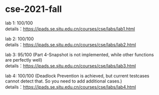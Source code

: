 # cse-2021-fall
lab 1: 100/100<br/>
details：https://ipads.se.sjtu.edu.cn/courses/cse/labs/lab1.html

lab 2: 100/100<br/>
details：https://ipads.se.sjtu.edu.cn/courses/cse/labs/lab2.html

lab 3: 95/100 (Part 4-Snapshot is not implemented, while other functions are perfectly well)<br/>
details：https://ipads.se.sjtu.edu.cn/courses/cse/labs/lab3.html

lab 4: 100/100 (Deadlock Prevention is achieved, but current testcases cannot detect that. So you need to add additional cases.)<br/>
details：https://ipads.se.sjtu.edu.cn/courses/cse/labs/lab4.html
